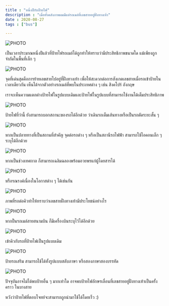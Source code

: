 ```yaml
---
title : "หนึ่งปีกับป้ายไฟ"
description : "เมื่อทั้งคลังภาพผมมีแต่รถเมล์ที่เลขสายอยู่ฝั่งทางเท้า"
date : 2020-08-27
tags : ["bus"]

---
```


![PHOTO](/images/ledbmta/Photo_0.jpeg)

เป็นเวลาประมาณหนึ่งปีแล้วที่ป้ายไฟรถเมล์ได้ถูกทำให้ทราบว่ามีประสิทธิภาพขนาดใด แม้เพียงถูกจำกัดในพื้นที่เล็ก ๆ

![PHOTO](/images/ledbmta/Photo_1.jpeg)

จุดที่เด่นสุดคือการย้ายเลขสายไปอยู่ที่ฝั่งทางเท้า เพื่อให้สะดวกต่อการสังเกตเลขสายเมื่อรถเข้าป้ายในเวลาเดียวกัน เห็นได้จากตัวอย่างรถเมล์ที่พบในประเทศต่าง ๆ เช่น สิงคโปร์ อังกฤษ

เราจะเห็นความแตกต่างป้ายไฟในรูปแบบเดิมและป้ายไฟในรูปแบบที่สามารถใช้งานได้เต็มประสิทธิภาพ

![PHOTO](/images/ledbmta/Photo_2.jpeg)

ป้ายไฟที่ว่านี้ ยังสามารถบอกสถานะของรถได้อีกด้วย ว่าเดินรถเต็มเส้นทางหรือเป็นรถตัดระยะสั้น ๆ

![PHOTO](/images/ledbmta/Photo_3.jpeg)

หากเป็นปลายทางที่เป็นสถานที่สำคัญ จุดต่อรถต่าง ๆ หรือเป็นสถานีรถไฟฟ้า สามารถใช้ไอคอนเล็ก ๆ ระบุได้อีกด้วย

![PHOTO](/images/ledbmta/Photo_4.jpeg)

หากเป็นช่วงเทศกาล ก็สามารถเฉลิมฉลองพร้อมอวยพรแก่ผู้โดยสารได้

![PHOTO](/images/ledbmta/Photo_5.jpeg)

หรือรณรงค์เนื่องในโอกาสต่าง ๆ ได้เช่นกัน

![PHOTO](/images/ledbmta/Photo_6.jpeg)

ภาพที่รถต่อคิวทำให้ทราบว่าเลขสายฝั่งทางเท้ามีประโยชน์อย่างไร

![PHOTO](/images/ledbmta/Photo_7.jpeg)

หากป็นรถเมล์สายสนามบิน ก็มีเครื่องบินระบุไว้ได้อีกด้วย

![PHOTO](/images/ledbmta/Photo_8.jpeg)

เข้าคิวกับรถที่ป้ายไฟเป็นรูปแบบเดิม

![PHOTO](/images/ledbmta/Photo_9.jpeg)

ป้ายรถเสริม สามารถใช้ได้ทั้งรูปแบบสลับภาษา หรือสองภาษาสองบรรทัด

![PHOTO](/images/ledbmta/Photo_10.jpeg)

ปัจจุบันอาจไม่ได้พบป้ายอื่น ๆ มากเท่าใด อาจพบป้ายไฟอักษรเลื่อนที่เลขสายอยู่ฝั่งทางเท้าเป็นครั้งคราว ในบางสาย

หวังว่าป้ายไฟที่ตอบโจทย์จะสามารถถูกนำมาใช้ได้โดยเร็ว :)
